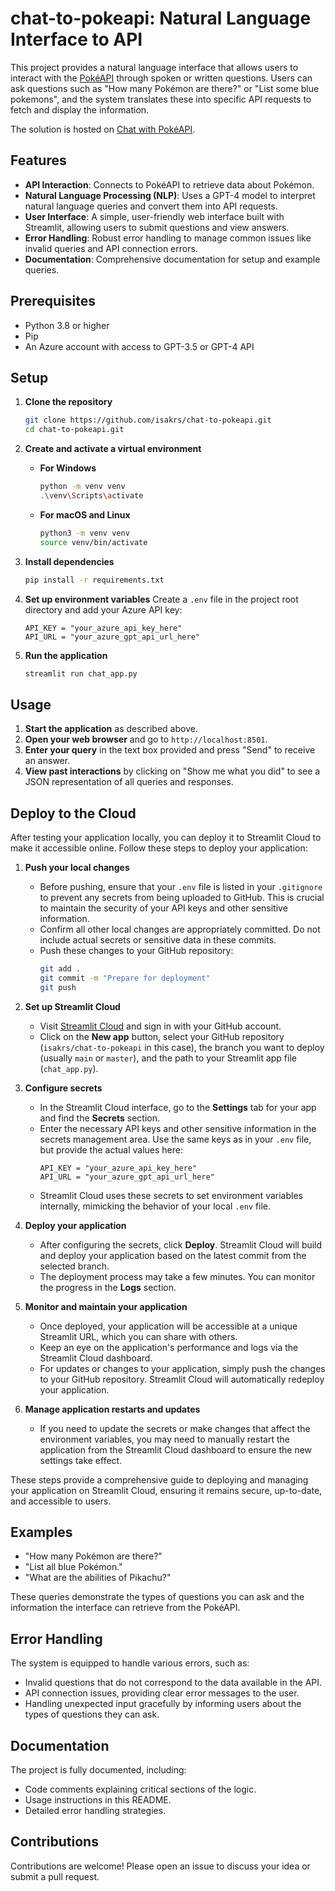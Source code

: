 # chat-to-pokeapi: Natural Language Interface to API

This project provides a natural language interface that allows users to interact with the [PokéAPI](https://pokeapi.co) through spoken or written questions. Users can ask questions such as "How many Pokémon are there?" or "List some blue pokemons", and the system translates these into specific API requests to fetch and display the information.

The solution is hosted on [Chat with PokéAPI](https://isakrs-chat-to-api.streamlit.app/).

## Features

- **API Interaction**: Connects to PokéAPI to retrieve data about Pokémon.
- **Natural Language Processing (NLP)**: Uses a GPT-4 model to interpret natural language queries and convert them into API requests.
- **User Interface**: A simple, user-friendly web interface built with Streamlit, allowing users to submit questions and view answers.
- **Error Handling**: Robust error handling to manage common issues like invalid queries and API connection errors.
- **Documentation**: Comprehensive documentation for setup and example queries.

## Prerequisites

- Python 3.8 or higher
- Pip
- An Azure account with access to GPT-3.5 or GPT-4 API

## Setup

1. **Clone the repository**

   ```bash
   git clone https://github.com/isakrs/chat-to-pokeapi.git
   cd chat-to-pokeapi.git
   ```

2. **Create and activate a virtual environment**

   - **For Windows**
     ```bash
     python -m venv venv
     .\venv\Scripts\activate
     ```
   - **For macOS and Linux**
     ```bash
     python3 -m venv venv
     source venv/bin/activate
     ```

3. **Install dependencies**

   ```bash
   pip install -r requirements.txt
   ```

4. **Set up environment variables**
   Create a `.env` file in the project root directory and add your Azure API key:

   ```
   API_KEY = "your_azure_api_key_here"
   API_URL = "your_azure_gpt_api_url_here"

   ```

5. **Run the application**
   ```bash
   streamlit run chat_app.py
   ```

## Usage

1. **Start the application** as described above.
2. **Open your web browser** and go to `http://localhost:8501`.
3. **Enter your query** in the text box provided and press "Send" to receive an answer.
4. **View past interactions** by clicking on "Show me what you did" to see a JSON representation of all queries and responses.

## Deploy to the Cloud

After testing your application locally, you can deploy it to Streamlit Cloud to make it accessible online. Follow these steps to deploy your application:

1. **Push your local changes**

   - Before pushing, ensure that your `.env` file is listed in your `.gitignore` to prevent any secrets from being uploaded to GitHub. This is crucial to maintain the security of your API keys and other sensitive information.
   - Confirm all other local changes are appropriately committed. Do not include actual secrets or sensitive data in these commits.
   - Push these changes to your GitHub repository:
     ```bash
     git add .
     git commit -m "Prepare for deployment"
     git push
     ```

2. **Set up Streamlit Cloud**

   - Visit [Streamlit Cloud](https://streamlit.io/cloud) and sign in with your GitHub account.
   - Click on the **New app** button, select your GitHub repository (`isakrs/chat-to-pokeapi` in this case), the branch you want to deploy (usually `main` or `master`), and the path to your Streamlit app file (`chat_app.py`).

3. **Configure secrets**

   - In the Streamlit Cloud interface, go to the **Settings** tab for your app and find the **Secrets** section.
   - Enter the necessary API keys and other sensitive information in the secrets management area. Use the same keys as in your `.env` file, but provide the actual values here:
     ```
     API_KEY = "your_azure_api_key_here"
     API_URL = "your_azure_gpt_api_url_here"
     ```
   - Streamlit Cloud uses these secrets to set environment variables internally, mimicking the behavior of your local `.env` file.

4. **Deploy your application**

   - After configuring the secrets, click **Deploy**. Streamlit Cloud will build and deploy your application based on the latest commit from the selected branch.
   - The deployment process may take a few minutes. You can monitor the progress in the **Logs** section.

5. **Monitor and maintain your application**

   - Once deployed, your application will be accessible at a unique Streamlit URL, which you can share with others.
   - Keep an eye on the application's performance and logs via the Streamlit Cloud dashboard.
   - For updates or changes to your application, simply push the changes to your GitHub repository. Streamlit Cloud will automatically redeploy your application.

6. **Manage application restarts and updates**
   - If you need to update the secrets or make changes that affect the environment variables, you may need to manually restart the application from the Streamlit Cloud dashboard to ensure the new settings take effect.

These steps provide a comprehensive guide to deploying and managing your application on Streamlit Cloud, ensuring it remains secure, up-to-date, and accessible to users.

## Examples

- "How many Pokémon are there?"
- "List all blue Pokémon."
- "What are the abilities of Pikachu?"

These queries demonstrate the types of questions you can ask and the information the interface can retrieve from the PokéAPI.

## Error Handling

The system is equipped to handle various errors, such as:

- Invalid questions that do not correspond to the data available in the API.
- API connection issues, providing clear error messages to the user.
- Handling unexpected input gracefully by informing users about the types of questions they can ask.

## Documentation

The project is fully documented, including:

- Code comments explaining critical sections of the logic.
- Usage instructions in this README.
- Detailed error handling strategies.

## Contributions

Contributions are welcome! Please open an issue to discuss your idea or submit a pull request.
